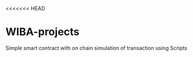 <<<<<<< HEAD
# WIBA-projects
Simple smart contract with on chain simulation of transaction using Scripts





